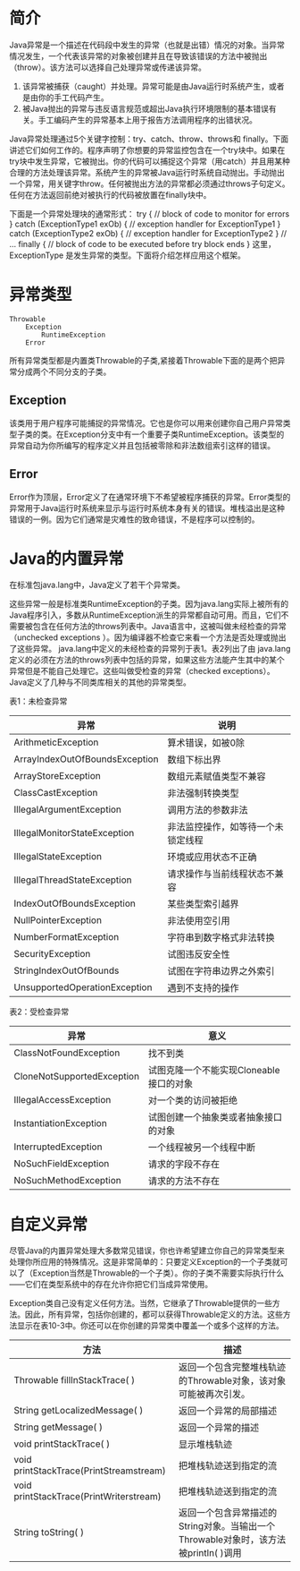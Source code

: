 # 简介

Java异常是一个描述在代码段中发生的异常（也就是出错）情况的对象。当异常情况发生，一个代表该异常的对象被创建并且在导致该错误的方法中被抛出（throw）。该方法可以选择自己处理异常或传递该异常。
1. 该异常被捕获（caught）并处理。异常可能是由Java运行时系统产生，或者是由你的手工代码产生。
2. 被Java抛出的异常与违反语言规范或超出Java执行环境限制的基本错误有关。手工编码产生的异常基本上用于报告方法调用程序的出错状况。

Java异常处理通过5个关键字控制：try、catch、throw、throws和 finally。下面讲述它们如何工作的。程序声明了你想要的异常监控包含在一个try块中。如果在try块中发生异常，它被抛出。你的代码可以捕捉这个异常（用catch）并且用某种合理的方法处理该异常。系统产生的异常被Java运行时系统自动抛出。手动抛出一个异常，用关键字throw。任何被抛出方法的异常都必须通过throws子句定义。任何在方法返回前绝对被执行的代码被放置在finally块中。

下面是一个异常处理块的通常形式：
try {
  // block of code to monitor for errors
}
catch (ExceptionType1 exOb) {
  // exception handler for ExceptionType1
}
catch (ExceptionType2 exOb) {
  // exception handler for ExceptionType2
}
// ...
finally {
  // block of code to be executed before try block ends
}
这里，ExceptionType 是发生异常的类型。下面将介绍怎样应用这个框架。

# 异常类型
```
Throwable
	Exception
		RuntimeException
	Error
```
所有异常类型都是内置类Throwable的子类,紧接着Throwable下面的是两个把异常分成两个不同分支的子类。

## Exception
该类用于用户程序可能捕捉的异常情况。它也是你可以用来创建你自己用户异常类型子类的类。在Exception分支中有一个重要子类RuntimeException。该类型的异常自动为你所编写的程序定义并且包括被零除和非法数组索引这样的错误。

## Error
Error作为顶层，Error定义了在通常环境下不希望被程序捕获的异常。Error类型的异常用于Java运行时系统来显示与运行时系统本身有关的错误。堆栈溢出是这种错误的一例。因为它们通常是灾难性的致命错误，不是程序可以控制的。

# Java的内置异常

在标准包java.lang中，Java定义了若干个异常类。

这些异常一般是标准类RuntimeException的子类。因为java.lang实际上被所有的Java程序引入，多数从RuntimeException派生的异常都自动可用。而且，它们不需要被包含在任何方法的throws列表中。Java语言中，这被叫做未经检查的异常（unchecked exceptions ）。因为编译器不检查它来看一个方法是否处理或抛出了这些异常。 java.lang中定义的未经检查的异常列于表1。表2列出了由 java.lang定义的必须在方法的throws列表中包括的异常，如果这些方法能产生其中的某个异常但是不能自己处理它。这些叫做受检查的异常（checked exceptions）。Java定义了几种与不同类库相关的其他的异常类型。

表1：未检查异常

| 异常                           | 说明                               |
| ------------------------------ | ---------------------------------- |
| ArithmeticException            | 算术错误，如被0除                  |
| ArrayIndexOutOfBoundsException | 数组下标出界                       |
| ArrayStoreException            | 数组元素赋值类型不兼容             |
| ClassCastException             | 非法强制转换类型                   |
| IllegalArgumentException       | 调用方法的参数非法                 |
| IllegalMonitorStateException   | 非法监控操作，如等待一个未锁定线程 |
| IllegalStateException          | 环境或应用状态不正确               |
| IllegalThreadStateException    | 请求操作与当前线程状态不兼容       |
| IndexOutOfBoundsException      | 某些类型索引越界                   |
| NullPointerException           | 非法使用空引用                     |
| NumberFormatException          | 字符串到数字格式非法转换           |
| SecurityException              | 试图违反安全性                     |
| StringIndexOutOfBounds         | 试图在字符串边界之外索引           |
| UnsupportedOperationException  | 遇到不支持的操作                   |

表2：受检查异常

| 异常                       | 意义                                    |
| -------------------------- | --------------------------------------- |
| ClassNotFoundException     | 找不到类                                |
| CloneNotSupportedException | 试图克隆一个不能实现Cloneable接口的对象 |
| IllegalAccessException     | 对一个类的访问被拒绝                    |
| InstantiationException     | 试图创建一个抽象类或者抽象接口的对象    |
| InterruptedException       | 一个线程被另一个线程中断                |
| NoSuchFieldException       | 请求的字段不存在                        |
| NoSuchMethodException      | 请求的方法不存在                        |

# 自定义异常

尽管Java的内置异常处理大多数常见错误，你也许希望建立你自己的异常类型来处理你所应用的特殊情况。这是非常简单的：只要定义Exception的一个子类就可以了（Exception当然是Throwable的一个子类）。你的子类不需要实际执行什么——它们在类型系统中的存在允许你把它们当成异常使用。

Exception类自己没有定义任何方法。当然，它继承了Throwable提供的一些方法。因此，所有异常，包括你创建的，都可以获得Throwable定义的方法。这些方法显示在表10-3中。你还可以在你创建的异常类中覆盖一个或多个这样的方法。



| 方法                                    | 描述                                                         |
| --------------------------------------- | ------------------------------------------------------------ |
| Throwable fillInStackTrace( )           | 返回一个包含完整堆栈轨迹的Throwable对象，该对象可能被再次引发。 |
| String getLocalizedMessage( )           | 返回一个异常的局部描述                                       |
| String getMessage( )                    | 返回一个异常的描述                                           |
| void printStackTrace( )                 | 显示堆栈轨迹                                                 |
| void printStackTrace(PrintStreamstream) | 把堆栈轨迹送到指定的流                                       |
| void printStackTrace(PrintWriterstream) | 把堆栈轨迹送到指定的流                                       |
| String toString( )                      | 返回一个包含异常描述的String对象。当输出一个Throwable对象时，该方法被println( )调用 |